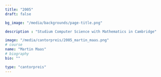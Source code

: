 ```yaml
---
title: "2005"
draft: false

bg_image: "/media/backgrounds/page-title.png"

description : "Studium Computer Science with Mathematics in Cambridge"

image: "/media/cantorpreis/2005_martin_maas.png"
# course
name: "Martin Maas"
# biography
bio: ""

type: "cantorpreis"
---
```

